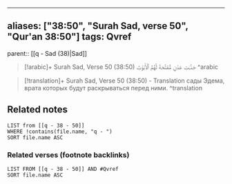 
---
aliases: ["38:50", "Surah Sad, verse 50", "Qur'an 38:50"]
tags: Qvref
---

parent:: [[q - Sad (38)|Sad]]

> [!arabic]+ Surah Sad, Verse 50 (38:50)
> <span class="quran-arabic">جَنَّـٰتِ عَدْنٍ مُّفَتَّحَةً لَّهُمُ ٱلْأَبْوَٰبُ</span>
^arabic

> [!translation]+ Surah Sad, Verse 50 (38:50) - Translation
> сады Эдема, врата которых будут раскрываться перед ними.
^translation



## Related notes
```dataview
LIST from [[q - 38 - 50]]
WHERE !contains(file.name, "q - ")
SORT file.name ASC
```

### Related verses (footnote backlinks)
```dataview
LIST FROM [[q - 38 - 50]] AND #Qvref
SORT file.name ASC
```

